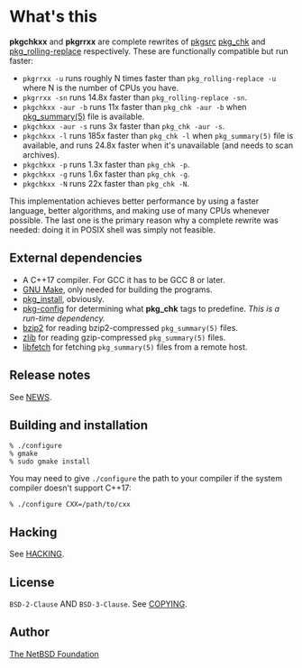 # What's this

**pkgchkxx** and **pkgrrxx** are complete rewrites of
[pkgsrc](https://www.pkgsrc.org/)
[pkg_chk](https://pkgsrc.se/pkgtools/pkg_chk) and
[pkg_rolling-replace](https://pkgsrc.se/pkgtools/pkg_rolling-replace)
respectively. These are functionally compatible but run faster:

* `pkgrrxx -u` runs roughly N times faster than `pkg_rolling-replace -u`
  where N is the number of CPUs you have.
* `pkgrrxx -sn` runs 14.8x faster than `pkg_rolling-replace -sn`.
* `pkgchkxx -aur -b` runs 11x faster than `pkg_chk -aur -b` when
  [pkg_summary(5)](https://man.netbsd.org/pkg_summary.5) file is available.
* `pkgchkxx -aur -s` runs 3x faster than `pkg_chk -aur -s`.
* `pkgchkxx -l` runs 185x faster than `pkg_chk -l` when
  `pkg_summary(5)` file is available, and runs 24.8x faster when it's
  unavailable (and needs to scan archives).
* `pkgchkxx -p` runs 1.3x faster than `pkg_chk -p`.
* `pkgchkxx -g` runs 1.6x faster than `pkg_chk -g`.
* `pkgchkxx -N` runs 22x faster than `pkg_chk -N`.

This implementation achieves better performance by using a faster language,
better algorithms, and making use of many CPUs whenever possible. The last
one is the primary reason why a complete rewrite was needed: doing it in
POSIX shell was simply not feasible.


## External dependencies

* A C++17 compiler. For GCC it has to be GCC 8 or later.
* [GNU Make](https://www.gnu.org/software/make/make.html), only needed for
  building the programs.
* [pkg_install](https://pkgsrc.se/pkgtools/pkg_install), obviously.
* [pkg-config](https://pkgconfig.freedesktop.org/) for determining what
  **pkg_chk** tags to predefine. *This is a run-time dependency.*
* [bzip2](https://sourceware.org/bzip2/) for reading bzip2-compressed
  `pkg_summary(5)` files.
* [zlib](https://www.zlib.net/) for reading gzip-compressed
  `pkg_summary(5)` files.
* [libfetch](https://pkgsrc.se/net/libfetch) for fetching
  `pkg_summary(5)` files from a remote host.


## Release notes

See [NEWS](./NEWS.md).


## Building and installation

```
% ./configure
% gmake
% sudo gmake install
```

You may need to give `./configure` the path to your compiler if the
system compiler doesn't support C++17:

```
% ./configure CXX=/path/to/cxx
```


## Hacking

See [HACKING](./HACKING.md).


## License

`BSD-2-Clause` AND `BSD-3-Clause`. See [COPYING](./COPYING).


## Author

[The NetBSD Foundation](http://www.netbsd.org/foundation/)

